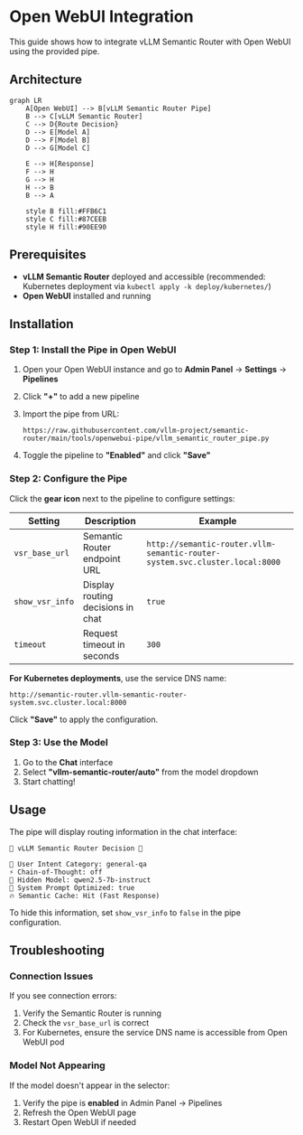 # Open WebUI Integration

This guide shows how to integrate vLLM Semantic Router with Open WebUI using the provided pipe.

## Architecture

```mermaid
graph LR
    A[Open WebUI] --> B[vLLM Semantic Router Pipe]
    B --> C[vLLM Semantic Router]
    C --> D{Route Decision}
    D --> E[Model A]
    D --> F[Model B]
    D --> G[Model C]

    E --> H[Response]
    F --> H
    G --> H
    H --> B
    B --> A

    style B fill:#FFB6C1
    style C fill:#87CEEB
    style H fill:#90EE90
```

## Prerequisites

- **vLLM Semantic Router** deployed and accessible (recommended: Kubernetes deployment via `kubectl apply -k deploy/kubernetes/`)
- **Open WebUI** installed and running

## Installation

### Step 1: Install the Pipe in Open WebUI

1. Open your Open WebUI instance and go to **Admin Panel** → **Settings** → **Pipelines**
2. Click **"+"** to add a new pipeline
3. Import the pipe from URL:

   ```text
   https://raw.githubusercontent.com/vllm-project/semantic-router/main/tools/openwebui-pipe/vllm_semantic_router_pipe.py
   ```

4. Toggle the pipeline to **"Enabled"** and click **"Save"**

### Step 2: Configure the Pipe

Click the **gear icon** next to the pipeline to configure settings:

| Setting | Description | Example |
|---------|-------------|---------|
| `vsr_base_url` | Semantic Router endpoint URL | `http://semantic-router.vllm-semantic-router-system.svc.cluster.local:8000` |
| `show_vsr_info` | Display routing decisions in chat | `true` |
| `timeout` | Request timeout in seconds | `300` |

**For Kubernetes deployments**, use the service DNS name:

```text
http://semantic-router.vllm-semantic-router-system.svc.cluster.local:8000
```

Click **"Save"** to apply the configuration.

### Step 3: Use the Model

1. Go to the **Chat** interface
2. Select **"vllm-semantic-router/auto"** from the model dropdown
3. Start chatting!

## Usage

The pipe will display routing information in the chat interface:

```text
🔀 vLLM Semantic Router Decision 🔀

📂 User Intent Category: general-qa
⚡ Chain-of-Thought: off
🥷 Hidden Model: qwen2.5-7b-instruct
🎯 System Prompt Optimized: true
🔥 Semantic Cache: Hit (Fast Response)
```

To hide this information, set `show_vsr_info` to `false` in the pipe configuration.

## Troubleshooting

### Connection Issues

If you see connection errors:

1. Verify the Semantic Router is running
2. Check the `vsr_base_url` is correct
3. For Kubernetes, ensure the service DNS name is accessible from Open WebUI pod

### Model Not Appearing

If the model doesn't appear in the selector:

1. Verify the pipe is **enabled** in Admin Panel → Pipelines
2. Refresh the Open WebUI page
3. Restart Open WebUI if needed
